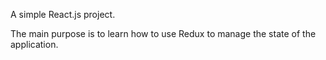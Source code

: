 A simple React.js project. 

The main purpose is to learn how to use Redux to manage the state of the application. 
